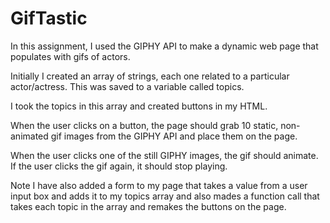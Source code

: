 # GifTastic
In this assignment, I used the GIPHY API to make a dynamic web page that populates with gifs of actors. 

Initially I created an array of strings, each one related to a particular actor/actress. This was saved to a variable called topics.

I took the topics in this array and created buttons in my HTML.

When the user clicks on a button, the page should grab 10 static, non-animated gif images from the GIPHY API and place them on the page.

When the user clicks one of the still GIPHY images, the gif should animate. If the user clicks the gif again, it should stop playing.

Note I have also added a form to my page that takes a value from a user input box and adds it to my topics array and also mades a function call that takes each topic in the array and remakes the buttons on the page.